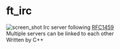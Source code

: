 # ft_irc
![screen_shot](./image/screen_shot.png)
Irc server following [RFC1459](https://datatracker.ietf.org/doc/html/rfc1459)  
Multiple servers can be linked to each other  
Written by C++
